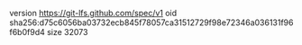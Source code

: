 version https://git-lfs.github.com/spec/v1
oid sha256:d75c6056ba03732ecb845f78057ca31512729f98e72346a036131f96f6b0f9d4
size 32073
